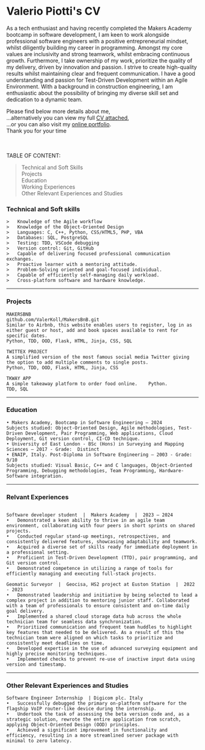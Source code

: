 # Valerio Piotti's CV


As a tech enthusiast and having recently completed the Makers Academy bootcamp in software development, I am keen to work alongside professional software engineers with a positive entrepreneurial mindset, whilst diligently building my career in programming.
Amongst my core values are inclusivity and strong teamwork, whilst embracing continuous growth. Furthermore, I take ownership of my work, prioritize the quality of my delivery, driven by innovation and passion. I strive to create high-quality results whilst maintaining clear and frequent communication.
I have a good understanding and passion for Test-Driven Development within an Agile Environment. With a background in construction engineering, I am enthusiastic about the possibility of bringing my diverse skill set and dedication to a dynamic team. 

Please find below more details about me,<br>  ...alternatively you can view my full <a href="valer.pdf">CV attached</a>,<br>
...or you can also visit my <a href="https://valerkoll.github.io">online portfolio</a>.<br>
Thank you for your time

<br><br>
TABLE OF CONTENT:
> Technical and Soft Skills<br>
> Projects<br>
> Education<br>
> Working Experiences<br>
> Other Relevant Experiences and Studies<br>


### Technical and Soft skills
```
>	Knowledge of the Agile workflow
>	Knowledge of the Object-Oriented Design
>	Languages: C, C++, Python, CSS/HTML5, PHP, VBA
>	Databases: SQL, PostgreSQL
>	Testing: TDD, VSCode debugging 
>	Version control: Git, GitHub
>	Capable of delivering focused professional communication exchanges.
>	Proactive learner with a mentoring attitude.
>	Problem-Solving oriented and goal-focused individual.
>	Capable of efficiently self-managing daily workload.
>	Cross-platform software and hardware knowledge. 

```
________________________________________
### Projects
```
MAKERSBNB
github.com/ValerKoll/MakersBnB.git
Similar to Airbnb, this website enables users to register, log in as either guest or host, add and book spaces available to rent for specific dates.
Python, TDD, OOD, Flask, HTML, Jinja, CSS, SQL

TWITTEX PROJECT
A simplified version of the most famous social media Twitter giving the option to add multiple comments to single posts.
Python, TDD, OOD, Flask, HTML, Jinja, CSS

TKWAY APP
A simple takeaway platform to order food online.	Python.
TDD, SQL

```
________________________________________
### Education
```
• Makers Academy, Bootcamp in Software Engineering – 2024
Subjects studied: Object-Oriented Design, Agile methodologies, Test-Driven Development, Pair Programming, Web applications, Cloud Deployment, Git version control, CI-CD technique. 
• University of East London - BSc (Hons) in Surveying and Mapping Sciences – 2017 - Grade:  Distinct
• ENAIP, Italy. Post-Diploma in Software Engineering – 2003 - Grade:  9/10
Subjects studied: Visual Basic, C++ and C languages, Object-Oriented Programming, Debugging methodologies, Team Programming, Hardware-Software integration.
```
________________________________________
### Relvant Experiences
```

Software developer student  |  Makers Academy  |  2023 – 2024
•	Demonstrated a keen ability to thrive in an agile team environment, collaborating with four peers in short sprints on shared projects.
•	Conducted regular stand-up meetings, retrospectives, and consistently delivered features, showcasing adaptability and teamwork.
•	Acquired a diverse set of skills ready for immediate deployment in a professional setting.
•	Proficient in Test-Driven Development (TTD), pair programming, and Git version control.
•	Demonstrated competence in utilizing a range of tools for efficiently managing and executing full-stack projects.

Geomatic Surveyor  |  Geocisa, HS2 project at Euston Station  |  2022 - 2023
•	Demonstrated leadership and initiative by being selected to lead a complex project in addition to mentoring junior staff. Collaborated with a team of professionals to ensure consistent and on-time daily goal delivery.
•	Implemented a shared cloud storage data hub across the whole technician team for seamless data synchronization.
•	Prioritized communication and frequent team huddles to highlight key features that needed to be delivered. As a result of this the technician team were aligned on which tasks to prioritize and consistently meet deadlines on time.
•	Developed expertise in the use of advanced surveying equipment and highly precise monitoring techniques.
•	Implemented checks to prevent re-use of inactive input data using version and timestamp.

```
________________________________________
### Other Relevant Experiences and Studies
```
Software Engineer Internship  | Digicom plc. Italy
•	Successfully debugged the primary on-platform software for the flagship VoIP router-like device during the internship.
•	Undertook the task of assessing the beta version code and, as a strategic solution, rewrote the entire application from scratch, applying Object-Oriented Design (OOD) principles.
•	Achieved a significant improvement in functionality and efficiency, resulting in a more streamlined server package with minimal to zero latency.

```


